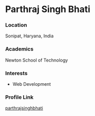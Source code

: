 # Parthraj Singh Bhati

### Location

Sonipat, Haryana, India

### Academics

Newton School of Technology

### Interests

- Web Development


### Profile Link

[parthrajsinghbhati](https://github.com/parthrajsinghbhati)